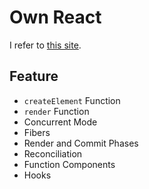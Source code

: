 # Own React

I refer to [this site](https://pomb.us/build-your-own-react/).

## Feature

- `createElement` Function
- `render` Function
- Concurrent Mode
- Fibers
- Render and Commit Phases
- Reconciliation
- Function Components
- Hooks
